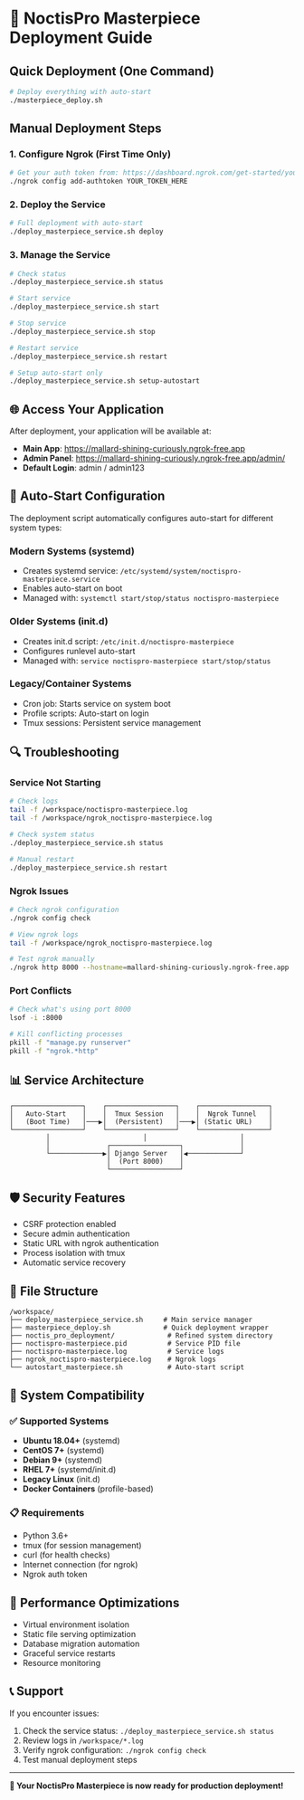 # 🚀 NoctisPro Masterpiece Deployment Guide

## Quick Deployment (One Command)

```bash
# Deploy everything with auto-start
./masterpiece_deploy.sh
```

## Manual Deployment Steps

### 1. Configure Ngrok (First Time Only)
```bash
# Get your auth token from: https://dashboard.ngrok.com/get-started/your-authtoken
./ngrok config add-authtoken YOUR_TOKEN_HERE
```

### 2. Deploy the Service
```bash
# Full deployment with auto-start
./deploy_masterpiece_service.sh deploy
```

### 3. Manage the Service
```bash
# Check status
./deploy_masterpiece_service.sh status

# Start service
./deploy_masterpiece_service.sh start

# Stop service
./deploy_masterpiece_service.sh stop

# Restart service
./deploy_masterpiece_service.sh restart

# Setup auto-start only
./deploy_masterpiece_service.sh setup-autostart
```

## 🌐 Access Your Application

After deployment, your application will be available at:
- **Main App**: https://mallard-shining-curiously.ngrok-free.app
- **Admin Panel**: https://mallard-shining-curiously.ngrok-free.app/admin/
- **Default Login**: admin / admin123

## 🔧 Auto-Start Configuration

The deployment script automatically configures auto-start for different system types:

### Modern Systems (systemd)
- Creates systemd service: `/etc/systemd/system/noctispro-masterpiece.service`
- Enables auto-start on boot
- Managed with: `systemctl start/stop/status noctispro-masterpiece`

### Older Systems (init.d)
- Creates init.d script: `/etc/init.d/noctispro-masterpiece`
- Configures runlevel auto-start
- Managed with: `service noctispro-masterpiece start/stop/status`

### Legacy/Container Systems
- Cron job: Starts service on system boot
- Profile scripts: Auto-start on login
- Tmux sessions: Persistent service management

## 🔍 Troubleshooting

### Service Not Starting
```bash
# Check logs
tail -f /workspace/noctispro-masterpiece.log
tail -f /workspace/ngrok_noctispro-masterpiece.log

# Check system status
./deploy_masterpiece_service.sh status

# Manual restart
./deploy_masterpiece_service.sh restart
```

### Ngrok Issues
```bash
# Check ngrok configuration
./ngrok config check

# View ngrok logs
tail -f /workspace/ngrok_noctispro-masterpiece.log

# Test ngrok manually
./ngrok http 8000 --hostname=mallard-shining-curiously.ngrok-free.app
```

### Port Conflicts
```bash
# Check what's using port 8000
lsof -i :8000

# Kill conflicting processes
pkill -f "manage.py runserver"
pkill -f "ngrok.*http"
```

## 📊 Service Architecture

```
┌─────────────────┐    ┌─────────────────┐    ┌─────────────────┐
│   Auto-Start    │    │  Tmux Session   │    │  Ngrok Tunnel   │
│   (Boot Time)   │───▶│  (Persistent)   │───▶│ (Static URL)    │
└─────────────────┘    └─────────────────┘    └─────────────────┘
         │                       │                       │
         │              ┌─────────────────┐              │
         └─────────────▶│ Django Server   │◀─────────────┘
                        │  (Port 8000)    │
                        └─────────────────┘
```

## 🛡️ Security Features

- CSRF protection enabled
- Secure admin authentication
- Static URL with ngrok authentication
- Process isolation with tmux
- Automatic service recovery

## 📁 File Structure

```
/workspace/
├── deploy_masterpiece_service.sh     # Main service manager
├── masterpiece_deploy.sh             # Quick deployment wrapper
├── noctis_pro_deployment/             # Refined system directory
├── noctispro-masterpiece.pid          # Service PID file
├── noctispro-masterpiece.log          # Service logs
├── ngrok_noctispro-masterpiece.log    # Ngrok logs
└── autostart_masterpiece.sh           # Auto-start script
```

## 🔄 System Compatibility

### ✅ Supported Systems
- **Ubuntu 18.04+** (systemd)
- **CentOS 7+** (systemd)
- **Debian 9+** (systemd)
- **RHEL 7+** (systemd/init.d)
- **Legacy Linux** (init.d)
- **Docker Containers** (profile-based)

### 📋 Requirements
- Python 3.6+
- tmux (for session management)
- curl (for health checks)
- Internet connection (for ngrok)
- Ngrok auth token

## 🚀 Performance Optimizations

- Virtual environment isolation
- Static file serving optimization
- Database migration automation
- Graceful service restarts
- Resource monitoring

## 📞 Support

If you encounter issues:
1. Check the service status: `./deploy_masterpiece_service.sh status`
2. Review logs in `/workspace/*.log`
3. Verify ngrok configuration: `./ngrok config check`
4. Test manual deployment steps

---

**🎉 Your NoctisPro Masterpiece is now ready for production deployment!**